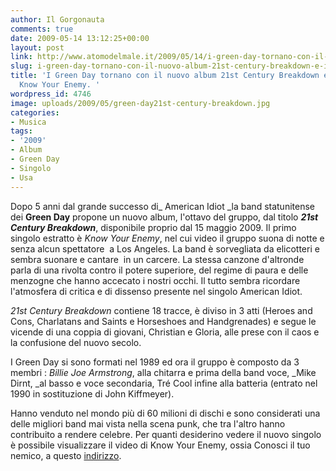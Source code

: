 ```yaml
---
author: Il Gorgonauta
comments: true
date: 2009-05-14 13:12:25+00:00
layout: post
link: http://www.atomodelmale.it/2009/05/14/i-green-day-tornano-con-il-nuovo-album-21st-century-breakdown-e-il-singolo-know-your-enemy/
slug: i-green-day-tornano-con-il-nuovo-album-21st-century-breakdown-e-il-singolo-know-your-enemy
title: 'I Green Day tornano con il nuovo album 21st Century Breakdown e il singolo
  Know Your Enemy. '
wordpress_id: 4746
image: uploads/2009/05/green-day21st-century-breakdown.jpg
categories:
- Musica
tags:
- '2009'
- Album
- Green Day
- Singolo
- Usa
---
```


Dopo 5 anni dal grande successo di_ American Idiot _la band statunitense dei **Green Day** propone un nuovo album, l'ottavo del gruppo, dal titolo **_21st Century Breakdown_**, disponibile proprio dal 15 maggio 2009. Il primo singolo estratto è _Know Your Enemy_, nel cui video il gruppo suona di notte e senza alcun spettatore  a Los Angeles. La band è sorvegliata da elicotteri e sembra suonare e cantare  in un carcere. La stessa canzone d'altronde parla di una rivolta contro il potere superiore, del regime di paura e delle menzogne che hanno accecato i nostri occhi. Il tutto sembra ricordare l'atmosfera di critica e di dissenso presente nel singolo American Idiot.

_21st Century Breakdown_ contiene 18 tracce, è diviso in 3 atti (Heroes and Cons, Charlatans and Saints e Horseshoes and Handgrenades) e segue le vicende di una coppia di giovani, Christian e Gloria, alle prese con il caos e la confusione del nuovo secolo.

I Green Day si sono formati nel 1989 ed ora il gruppo è composto da 3 membri : _Billie Joe Armstrong_, alla chitarra e prima della band voce, _Mike Dirnt, _al basso e voce secondaria, Tré Cool infine alla batteria (entrato nel 1990 in sostituzione di John Kiffmeyer).

Hanno venduto nel mondo più di 60 milioni di dischi e sono considerati una delle migliori band mai vista nella scena punk, che tra l'altro hanno contribuito a rendere celebre. Per quanti desiderino vedere il nuovo singolo è possibile visualizzare il video di Know Your Enemy, ossia Conosci il tuo nemico, a questo [indirizzo](http://dailymotion.virgilio.it/relevance/search/green+day/video/x94rs3_green-day-know-your-enemy-21st-cent_music).
